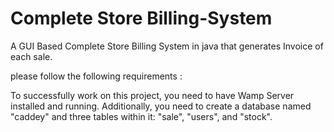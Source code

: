 # Complete Store Billing-System
A GUI Based Complete Store Billing System in java that generates Invoice of each sale.

   please follow the following requirements :
      
  To successfully work on this project, 
  you need to have Wamp Server installed and running.
  Additionally, you need to create a database named "caddey" and three tables within it: "sale", "users", and "stock".
